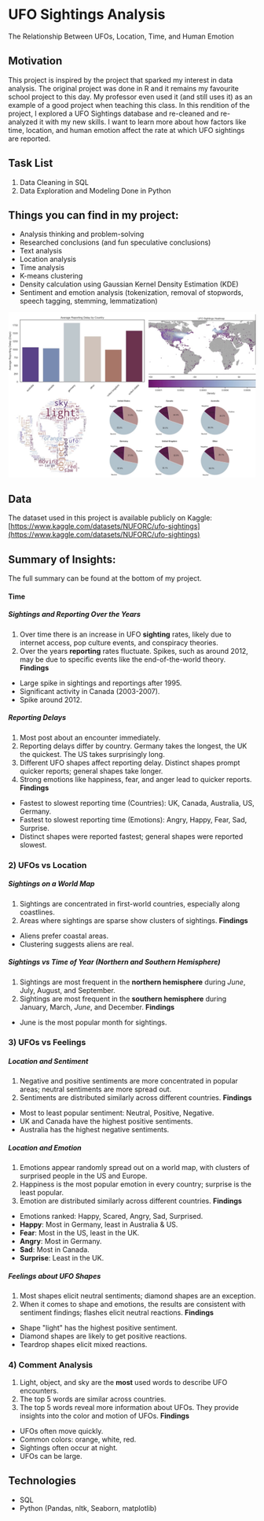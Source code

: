 # UFO Sightings Analysis
The Relationship Between UFOs, Location, Time, and Human Emotion

## Motivation
This project is inspired by the project that sparked my interest in data analysis. The original project was done in R and it remains my favourite school project to this day. My professor even used it (and still uses it) as an example of a good project when teaching this class.
In this rendition of the project, I explored a UFO Sightings database and re-cleaned and re-analyzed it with my new skills. I want to learn more about how factors like time, location, and human emotion affect the rate at which UFO sightings are reported.

## Task List
1. Data Cleaning in SQL 
2. Data Exploration and Modeling Done in Python

## Things you can find in my project:
- Analysis thinking and problem-solving
- Researched conclusions (and fun speculative conclusions)
- Text analysis
- Location analysis
- Time analysis
- K-means clustering
- Density calculation using Gaussian Kernel Density Estimation (KDE)
- Sentiment and emotion analysis (tokenization, removal of stopwords, speech tagging, stemming, lemmatization)

<p align="center">
    <img src="UFOProjImage.jpg" alt="Snippets from project" width="900">
</p>

## Data
The dataset used in this project is available publicly on Kaggle: [https://www.kaggle.com/datasets/NUFORC/ufo-sightings](https://www.kaggle.com/datasets/NUFORC/ufo-sightings)

## Summary of Insights:
The full summary can be found at the bottom of my project. 
#### Time
##### Sightings and Reporting Over the Years 
1. Over time there is an increase in UFO **sighting** rates, likely due to internet access, pop culture events, and conspiracy theories.
2. Over the years **reporting** rates fluctuate. Spikes, such as around 2012, may be due to specific events like the end-of-the-world theory.
**Findings**
- Large spike in sightings and reportings after 1995.
- Significant activity in Canada (2003-2007).
- Spike around 2012.
##### Reporting Delays
1. Most post about an encounter immediately.
2. Reporting delays differ by country. Germany takes the longest, the UK the quickest. The US takes surprisingly long.
3. Different UFO shapes affect reporting delay. Distinct shapes prompt quicker reports; general shapes take longer.
4. Strong emotions like happiness, fear, and anger lead to quicker reports.
**Findings**
- Fastest to slowest reporting time (Countries): UK, Canada, Australia, US, Germany.
- Fastest to slowest reporting time (Emotions): Angry, Happy, Fear, Sad, Surprise.
- Distinct shapes were reported fastest; general shapes were reported slowest.
### 2) UFOs vs Location
##### Sightings on a World Map
1. Sightings are concentrated in first-world countries, especially along coastlines.
2. Areas where sightings are sparse show clusters of sightings.
**Findings**
- Aliens prefer coastal areas.
- Clustering suggests aliens are real.
##### Sightings vs Time of Year (Northern and Southern Hemisphere)
1. Sightings are most frequent in the **northern hemisphere** during _June_, July, August, and September.
2. Sightings are most frequent in the **southern hemisphere** during January, March, _June_, and December.
**Findings**
- June is the most popular month for sightings.
### 3) UFOs vs Feelings
##### Location and Sentiment
1. Negative and positive sentiments are more concentrated in popular areas; neutral sentiments are more spread out.
2. Sentiments are distributed similarly across different countries.
**Findings**
- Most to least popular sentiment: Neutral, Positive, Negative.
- UK and Canada have the highest positive sentiments.
- Australia has the highest negative sentiments.
##### Location and Emotion
1. Emotions appear randomly spread out on a world map, with clusters of surprised people in the US and Europe.
2. Happiness is the most popular emotion in every country; surprise is the least popular.
3. Emotion are distributed similarly across different countries.
**Findings**
- Emotions ranked: Happy, Scared, Angry, Sad, Surprised.
- **Happy**: Most in Germany, least in Australia & US.
- **Fear**: Most in the US, least in the UK.
- **Angry**: Most in Germany.
- **Sad**: Most in Canada.
- **Surprise**: Least in the UK.
##### Feelings about UFO Shapes
1. Most shapes elicit neutral sentiments; diamond shapes are an exception.
2. When it comes to shape and emotions, the results are consistent with sentiment findings; flashes elicit neutral reactions.
**Findings**
- Shape "light" has the highest positive sentiment.
- Diamond shapes are likely to get positive reactions.
- Teardrop shapes elicit mixed reactions.
### 4) Comment Analysis
1. Light, object, and sky are the **most** used words to describe UFO encounters.
2. The top 5 words are similar across countries.
3. The top 5 words reveal more information about UFOs. They provide insights into the color and motion of UFOs.
**Findings**
- UFOs often move quickly.
- Common colors: orange, white, red.
- Sightings often occur at night.
- UFOs can be large.


## Technologies
- SQL
- Python (Pandas, nltk, Seaborn, matplotlib)

